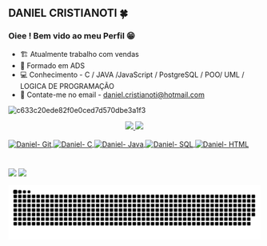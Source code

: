 ## DANIEL CRISTIANOTI 🍀
### Oiee ! Bem vido ao meu Perfil 😁

- 🏗️ Atualmente trabalho com vendas
- 🌱 Formado em  ADS 
- 💻 Conhecimento - C / JAVA /JavaScript / PostgreSQL / POO/ UML / LOGICA DE PROGRAMAÇÃO 
- 📩 Contate-me no email - daniel.cristianoti@hotmail.com

![c633c20ede82f0e0ced7d570dbe3a1f3]( https://user-images.githubusercontent.com/70382532/138322189-2db8df52-9dcb-40a0-88a8-c365466bd33d.gif)

</div>
<div align="center">
  <a href="https://github.com/dc-daniel">
  <img height="160em" src="https://github-readme-stats.vercel.app/api?username=dc-daniel&show_icons=true&theme=tokyonight&include_all_commits=false&count_private=true"/>
  <img height="160em" src="https://github-readme-stats.vercel.app/api/top-langs/?username=dc-daniel&layout=compact&langs_count=7&theme=tokyonight"/>
</div>
  
  <div style="display: inline_block"><br>
  <img align="center" alt="Daniel- Git" height="50" width="60"src="https://cdn.jsdelivr.net/gh/devicons/devicon/icons/git/git-plain-wordmark.svg" />
  <img align="center" alt="Daniel- C" height="40" width="50"src="https://cdn.jsdelivr.net/gh/devicons/devicon/icons/c/c-original.svg" />
  <img align="center" alt="Daniel- Java" height="40" width="50"src="https://cdn.jsdelivr.net/gh/devicons/devicon/icons/java/java-original-wordmark.svg" />         
  <img align="center" alt="Daniel- SQL" height="40" width="50"src="https://cdn.jsdelivr.net/gh/devicons/devicon/icons/postgresql/postgresql-original-wordmark.svg" />
  <img align="center" alt="Daniel- HTML" height="40" width="50"src="https://cdn.jsdelivr.net/gh/devicons/devicon/icons/html5/html5-original.svg" />    
</div>
    
 #
  <div> 
      
  <a href="https://instagram.com/dc.sk8" target="_blank"><img src="https://img.shields.io/badge/-Instagram-%23E4405F?style=for-thebadge&logo=instagram&logoColor=white" target="_blank"></a>
<a href="https://www.linkedin.com/in/daniel-cristianoti" target="_blank"><img src="https://img.shields.io/badge/-LinkedIn-%230077B5?style=for-the-badge&logo=linkedin&logoColor=white" target="_blank"></a> 
      
  ![Snake animation](https://raw.githubusercontent.com/platane/platane/output/github-contribution-grid-snake-dark.svg#gh-dark-mode-only)
      
</div>
